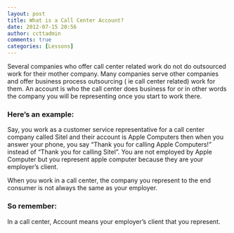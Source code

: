```yaml
---
layout: post
title: What is a Call Center Account?
date: 2012-07-15 20:56
author: ccttadmin
comments: true
categories: [Lessons]
---
```

Several companies who offer call center related work do not do outsourced work for their mother company. Many companies serve other companies and offer business process outsourcing ( ie call center related) work for them. An account is who the call center does business for or in other words the company you will be representing once you start to work there.

<h3>Here’s an example:</h3>

Say, you work as a customer service representative for a call center company called Sitel and their account is Apple Computers then when you answer your phone, you say “Thank you for calling Apple Computers!” instead of “Thank you for calling Sitel”. You are not employed by Apple Computer but you represent apple computer because they are your employer’s client.</p>

When you work in a call center, the company you represent to the end consumer is not always the same as your employer.

<h3>So remember:</h3>

In a call center, Account means your employer’s client that you represent.
